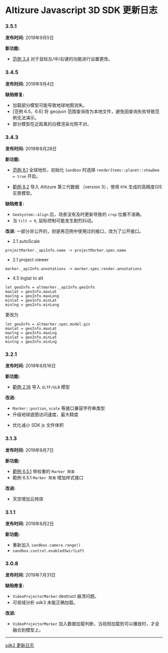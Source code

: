 # Altizure Javascript 3D SDK 更新日志
### 3.5.1
__发布时间:__
2019年9月5日

__新功能:__
+ [范例 3.4](https://altizure.github.io/sdk.examples/3-4-control-config/) 对于鼠标左/中/右键的功能进行设置更改。

### 3.4.5
__发布时间:__
2019年9月4日

__缺陷修复:__
* 加载部分模型可能导致地球地图消失。
* [范例 6.5，6.6] 将 geojson 范围查询改为本地文件，避免因查询失败导致范例无法演示。
* 部分模型在近距离的白模渲染光照不对。

### 3.4.3
__发布时间:__
2019年8月28日

__新功能:__
+ [范例 8.1](https://altizure.github.io/sdk.examples/8-1-terrain/) 全球地形，初始化 `Sandbox` 时选择 `renderItems::planet::showDem = true` 开启。

+ [範例 8.2](https://altizure.github.io/sdk.examples/8-2-rtk-project/) 导入 Altizure 第三代数据 （version 3），使用 `RTK` 生成的高精度GIS实景模型。

__缺陷修复:__
* `GeoSystem::align` 后，场景没有及时更新导致的 `crop` 位置不准确。
* 当 `tilt = 0`, 鼠标控制可能发生剧烈抖动。

__改进:__
一部分非公开的，但是再范例中使用过的接口，改为了公开接口。
* 2.1 autoScale
```
projectMarker._apiInfo.name -> projectMarker.spec.name
```

* 2.1 project viewer
```
marker._apiInfo.annotations -> marker.spec.render.annotations
```

* 4.5 lnglat to alt
```
let geoInfo = altmarker._apiInfo.geoInfo
maxlat = geoInfo.maxLat
maxlng = geoInfo.maxLong
minlat = geoInfo.minLat
minlng = geoInfo.minLong
```
更改为
```
let geoInfo = altmarker.spec.model.gis
maxlat = geoInfo.maxLat
maxlng = geoInfo.maxLng
minlat = geoInfo.minLat
minlng = geoInfo.minLng
```


### 3.2.1
__发布时间:__
2019年8月16日

__新功能:__
+ [範例 2.16](https://altizure.github.io/sdk.examples/2-16-add-gltf/) 导入 `GLTF/GLB` 模型

__改进:__
+ `Marker::postion`, `scale` 等接口兼容字符串类型
+ 升级地球底图访问速度，最大精度
- 优化减小 SDK js 文件体积

### 3.1.3
__发布时间:__
2019年8月7日

__新功能:__
+ [範例 6.5.1](https://altizure.github.io/sdk.examples/6-5-1-cluster-advanced/index.html) 带权重的 `Marker 聚类`
+ 範例 6.5.1 `Marker 聚类` 增加样式接口

__改进:__
+ 天空增加云特效

### 3.1.1
__发布时间:__
2019年8月2日

__新功能:__
+ 重新加入 `sandbox.camera.range()`
+ `sandbox.control.enabledSwirlLeft`

### 3.0.8
__发布时间:__
2019年7月31日

__缺陷修复:__
* `VideoProjectorMarker` destruct 崩溃问题。
* 可视域分析 sdk3 未能正确加载。

__改进:__
* `VideoProjectorMarker` 加入数据加载判断，当视频加载到可以播放时，才会融合到模型上。

______

[sdk2 更新日志](./changelog-zh-v2.md)
